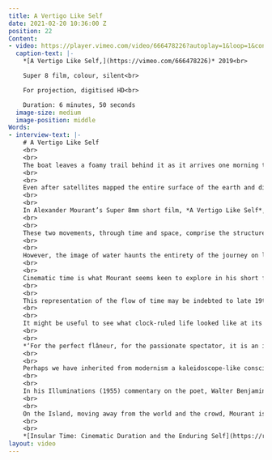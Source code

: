 ```yaml
---
title: A Vertigo Like Self
date: 2021-02-20 10:36:00 Z
position: 22
Content:
- video: https://player.vimeo.com/video/666478226?autoplay=1&loop=1&controls=false&muted=1
  caption-text: |-
    *[A Vertigo Like Self,](https://vimeo.com/666478226)* 2019<br>

    Super 8 film, colour, silent<br>

    For projection, digitised HD<br>

    Duration: 6 minutes, 50 seconds
  image-size: medium
  image-position: middle
Words:
- interview-text: |-
    # A Vertigo Like Self
    <br>
    <br>
    The boat leaves a foamy trail behind it as it arrives one morning to the Island. Some come here to forget about the rest of the world, while for others this land is their whole world – fertile soil inhaling salty air, exhaling sweet water. Some visit and others never float away, some take the Island’s likeness, while others only hold it in their memories. In the meantime, water moves around the Island, inside the earth, across the sky.
    <br>
    <br>
    Even after satellites mapped the entire surface of the earth and didn’t leave any land to be discovered, islands have remained in the collective imagination somewhere in between the real and the virtual, where, at once, anything could happen and nothing ever happens. Home to fantastic creatures and lost civilisations or devoid of human life, hiding treasures or advanced technology, destination for love-seekers, holiday-makers, inmates, and exiled emperors, islands are portals, places of possibility where imagination can conjure up a parallel time.
    <br>
    <br>
    In Alexander Mourant’s Super 8mm short film, *A Vertigo Like Self*, we appear to travel to such a place on a summer day. The light changes its temperature from milky bright in the beginning to incandescent in the middle and to golden towards the end, creating a narrative time frame of one day, from morning to evening. Life here flows at a mellow pace, echoing nature’s rhythm. In between the crops growing without much human attention, the quiet cloister, and the untouched lush forest, there is a glimpse of urban pulsations and serpent roads. As the morning turns into afternoon and the camera travels deeper into the landscape, all human activity is left behind. Before the end of the day, when the camera returns to the shore and departs on a boat, it records a woman, high up in the mountains, sitting contemplatively during the magic hour and taking in the view.
    <br>
    <br>
    These two movements, through time and space, comprise the structure of the film, creating a coherent narrative of a journey from the flatness of the shore and agricultural plains to the elevation of waterfalls and mountains. There is also an element of circularity provided by the two symmetrical events of coming and leaving on the same route, by sea. As opposed to a linear, progressive narrative, here the purpose of the journey seems to be to ascend to the solid pinnacle, then return to the flux of the waves.
    <br>
    <br>
    However, the image of water haunts the entirety of the journey on land – sprinkles that irrigate the crops, a fountain, a waterfall, a waving body of turquoise water. This liquid flow impregnates the rhythm of the film, so much that any other movement seems to resemble it – the shimmer of ribbons covering the town square, a young man drawing in the cloister, the trembling of leaves, the road being left behind in a car’s mirror. This sense of instability halts towards the end, with the images of cliffs and of the woman. She is first seen in contre-jour, then a close-up on her hand follows, after which she is shown with her back towards the camera. The blue of her blazer and of her nail polish stands out as a marine reference. She never moves, but her fist clenching the chair’s arm betrays a sense of uneasiness. On the wrist, a watch shows the time - 6:20. Her stillness is in such stark opposition to the rest of the subjects, that this encounter seems a climactic point, turning her into an oracular figure. Her statuesque stance appears to resist time and perhaps the young man previously seen drawing an architectural study has come to learn about keeping time, about pausing it, or the futility of such an attempt.
    <br>
    <br>
    Cinematic time is what Mourant seems keen to explore in his short film. Firstly, there is no clear narrative or defined characters – the camera records what lies in front of it. There is no sound, either. It is, of course, by the power of the cut and of montage (in-camera, in this case) that any sense of a storyline becomes possible. Cinema is, after all, a sequence of photographic stills, while any story belongs to the viewer only. Mourant’s interest in the relationship between still and moving image is made apparent by the choice to include the entire surface of the film in the projection, as well as parts from the neighbouring frames. This entails that while viewing the film, at any given moment, the main frame shown is bordered by its predecessor in time to the top and by its successor to the bottom, being only separated by a fine, black line. 
    <br>
    <br>
    This representation of the flow of time may be indebted to late 19th century phenomenological analysis. Edmund Husserl, in his On the Phenomenology of the Consciousness of Internal Time (a collection of essays written between 1893-1917), argues that we don’t experience time in separate units, but consciousness continuously connects moments into a flow, by retaining what has just passed and anticipating what is coming. Temporality is therefore immanent, a product of the self. The same applies to cinematic representation – although made up by units, it is the self that experiences it as temporal. However, after more than a century of standardised, capitalist time, is the self still perceiving duration in the same way?
    <br>
    <br>
    It might be useful to see what clock-ruled life looked like at its beginning. In The Painter of Modern Life (1863), Charles Baudelaire writes about the modern artist-flâneur:
    <br>
    <br>
    *‘For the perfect flâneur, for the passionate spectator, it is an immense joy to set up house in the heart of the multitude, amid the ebb and flow of movement, in the midst of the fugitive and the infinite. (...) Or we might liken him to a mirror as vast as the crowd itself; or to a kaleidoscope gifted with consciousness, responding to each one of its movements and reproducing the multiplicity of life and the flickering grace of all the elements of life.’*
    <br>
    <br>
    Perhaps we have inherited from modernism a kaleidoscope-like consciousness or we have adapted to modern life by acquiring it as a defence mechanism. The movement of the city, of people, merchandise, and even of nature and the cosmos turned from cyclical to progressive. However, not everybody responded to this cultural shift as enthusiastically as Baudelaire.
    <br>
    <br>
    In his Illuminations (1955) commentary on the poet, Walter Benjamin writes that the emotions aroused by modernity in its observers were *‘fear, revulsion and horror’*, the urban environment turning its inhabitants into isolated savages. He associates the technology of this era (the telephone, photography) with shock, writing that later on it was film that *‘established perception in the form of shocks as a formal principle’*.
    <br>
    <br>
    On the Island, moving away from the world and the crowd, Mourant is seeking stillness, questioning whether it’s still possible to achieve it. By deconstructing the shock-inducing mechanism of cinema, he allows the viewer to observe both movement and its making. A double temporality comes into being - the narrative, made up by segments of time, and the film falling uninterruptedly. An insular time takes shape out of this ambivalence, one that allows the experience of duration without shock, granting consciousness the solid ground from where to simply perceive the flow.
    <br>
    <br>
    *[Insular Time: Cinematic Duration and the Enduring Self](https://revolv.org.uk/Insular-Time)* by Laura Bivolaru, 2021, originally published on [Revolv Collective](https://revolv.org.uk/Insular-Time).
layout: video
---
```


